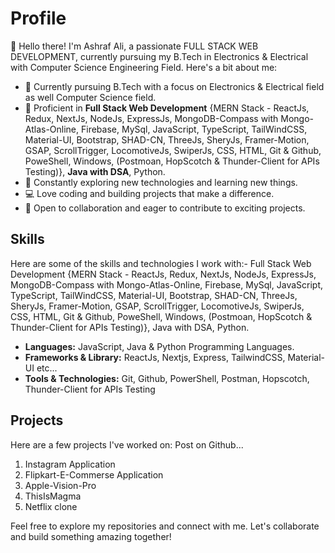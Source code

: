 # Profile

👋 Hello there! I'm Ashraf Ali, a passionate FULL STACK WEB DEVELOPMENT, currently pursuing my B.Tech in Electronics & Electrical with Computer Science Engineering Field. Here's a bit about me:

- 💼 Currently pursuing B.Tech with a focus on Electronics & Electrical field as well Computer Science field.
- 🌟 Proficient in **Full Stack Web Development** {MERN Stack - ReactJs, Redux, NextJs, NodeJs, ExpressJs, MongoDB-Compass with Mongo-Atlas-Online, Firebase, MySql, JavaScript, TypeScript, TailWindCSS, Material-UI, Bootstrap, SHAD-CN, ThreeJs, SheryJs, Framer-Motion, GSAP, ScrollTrigger, LocomotiveJs, SwiperJs, CSS, HTML, Git & Github, PoweShell, Windows, (Postmoan, HopScotch & Thunder-Client for APIs Testing)}, **Java with DSA**, Python.
- 🚀 Constantly exploring new technologies and learning new things.
- 💻 Love coding and building projects that make a difference.
- 💬 Open to collaboration and eager to contribute to exciting projects.

## Skills
Here are some of the skills and technologies I work with:-
          Full Stack Web Development {MERN Stack - ReactJs, Redux, NextJs, NodeJs, ExpressJs, MongoDB-Compass with Mongo-Atlas-Online, Firebase, MySql, JavaScript, TypeScript, TailWindCSS, Material-UI, Bootstrap, SHAD-CN, ThreeJs, SheryJs, Framer-Motion, GSAP, ScrollTrigger, LocomotiveJs, SwiperJs, CSS, HTML, Git & Github, PoweShell, Windows, (Postmoan, HopScotch & Thunder-Client for APIs Testing)}, Java with DSA, Python.

- **Languages:** JavaScript, Java & Python Programming Languages.
- **Frameworks & Library:** ReactJs, Nextjs, Express, TailwindCSS, Material-UI etc...
- **Tools & Technologies:** Git, Github, PowerShell, Postman, Hopscotch, Thunder-Client for APIs Testing

## Projects

Here are a few projects I've worked on:
Post on Github...
1. Instagram Application
2. Flipkart-E-Commerse Application
3. Apple-Vision-Pro
4. ThisIsMagma
5. Netflix clone

Feel free to explore my repositories and connect with me. Let's collaborate and build something amazing together!

